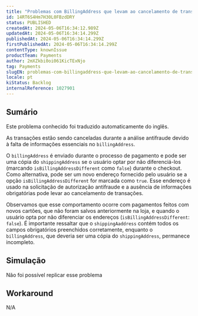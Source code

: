 ```yaml
---
title: "Problemas com BillingAddress que levam ao cancelamento de transações"
id: 14RT6S4Hm7H30L0FBzdDRY
status: PUBLISHED
createdAt: 2024-05-06T16:34:12.989Z
updatedAt: 2024-05-06T16:34:14.299Z
publishedAt: 2024-05-06T16:34:14.299Z
firstPublishedAt: 2024-05-06T16:34:14.299Z
contentType: knownIssue
productTeam: Payments
author: 2mXZkbi0oi061KicTExNjo
tag: Payments
slugEN: problemas-com-billingaddress-que-levam-ao-cancelamento-de-transacoes
locale: pt
kiStatus: Backlog
internalReference: 1027901
---
```


## Sumário

<div class="alert alert-info">
  <p>Este problema conhecido foi traduzido automaticamente do inglês.</p>
</div>



As transações estão sendo canceladas durante a análise antifraude devido à falta de informações essenciais no `billingAddress`.

O `billingAddress` é enviado durante o processo de pagamento e pode ser uma cópia do `shippingAddress` se o usuário optar por não diferenciá-los (marcando `isBillingAddressDifferent` como `false`) durante o checkout. Como alternativa, pode ser um novo endereço fornecido pelo usuário se a opção `isBillingAddressDifferent` for marcada como `true`. Esse endereço é usado na solicitação de autorização antifraude e a ausência de informações obrigatórias pode levar ao cancelamento de transações.

Observamos que esse comportamento ocorre com pagamentos feitos com novos cartões, que não foram salvos anteriormente na loja, e quando o usuário opta por não diferenciar os endereços (`isBillingAddressDifferent`: `false`). É importante ressaltar que o `shippingAaddress` contém todos os campos obrigatórios preenchidos corretamente, enquanto o `billingAddress`, que deveria ser uma cópia do `shippingAddress`, permanece incompleto.

## Simulação


Não foi possível replicar esse problema



## Workaround


N/A





